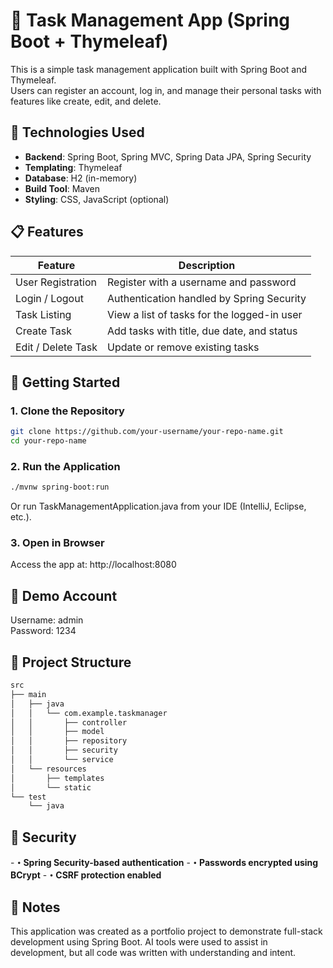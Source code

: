 # 📝 Task Management App (Spring Boot + Thymeleaf)

This is a simple task management application built with Spring Boot and Thymeleaf.  
Users can register an account, log in, and manage their personal tasks with features like create, edit, and delete.

## 🔧 Technologies Used

- **Backend**: Spring Boot, Spring MVC, Spring Data JPA, Spring Security
- **Templating**: Thymeleaf
- **Database**: H2 (in-memory)
- **Build Tool**: Maven
- **Styling**: CSS, JavaScript (optional)

## 📋 Features

| Feature        | Description                                 |
|----------------|---------------------------------------------|
| User Registration | Register with a username and password     |
| Login / Logout   | Authentication handled by Spring Security |
| Task Listing     | View a list of tasks for the logged-in user |
| Create Task      | Add tasks with title, due date, and status |
| Edit / Delete Task | Update or remove existing tasks           |

## 🚀 Getting Started

### 1. Clone the Repository

```bash
git clone https://github.com/your-username/your-repo-name.git
cd your-repo-name
```

### 2. Run the Application
```bash
./mvnw spring-boot:run
```
Or run TaskManagementApplication.java from your IDE (IntelliJ, Eclipse, etc.).

### 3. Open in Browser
Access the app at:
http://localhost:8080

## 👤 Demo Account
Username: admin  
Password: 1234

## 📁 Project Structure
```bash
src
├── main
│   ├── java
│   │   └── com.example.taskmanager
│   │       ├── controller
│   │       ├── model
│   │       ├── repository
│   │       ├── security
│   │       └── service
│   └── resources
│       ├── templates
│       └── static
└── test
    └── java
```

## 🔐 Security
-**・Spring Security-based authentication**
-**・Passwords encrypted using BCrypt**
-**・CSRF protection enabled**

## 🧠 Notes
This application was created as a portfolio project to demonstrate full-stack development using Spring Boot.
AI tools were used to assist in development, but all code was written with understanding and intent.
